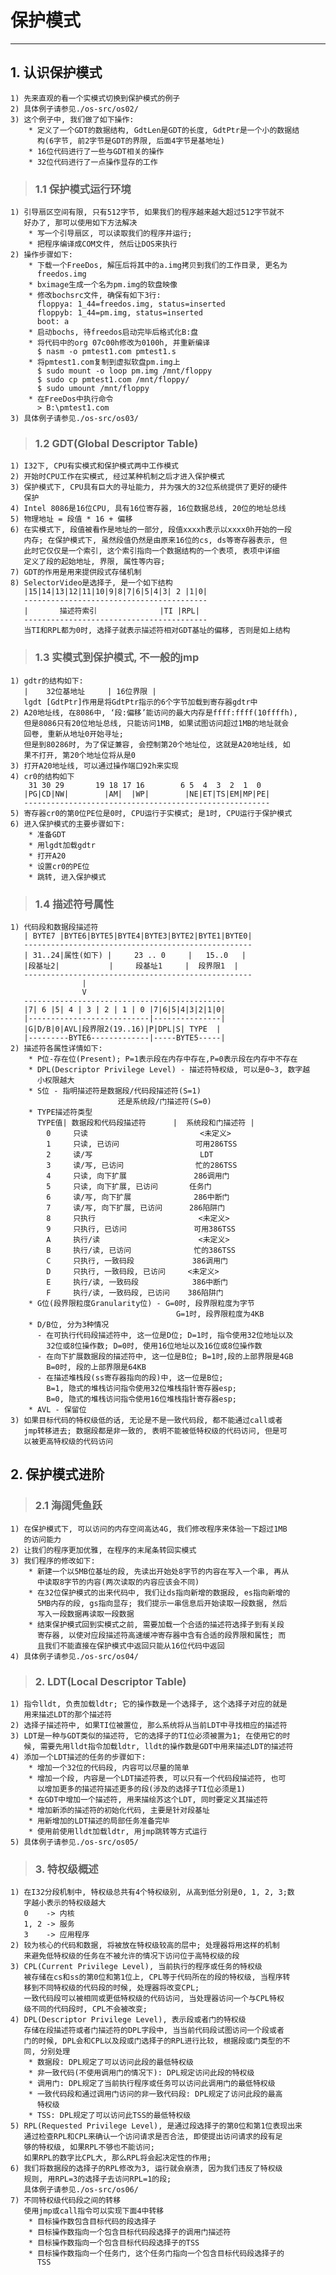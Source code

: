 # **保护模式** #
***


## **1. 认识保护模式** ##
    1) 先来直观的看一个实模式切换到保护模式的例子
    2) 具体例子请参见./os-src/os02/
    3) 这个例子中, 我们做了如下操作:
        * 定义了一个GDT的数据结构, GdtLen是GDT的长度, GdtPtr是一个小的数据结
          构(6字节, 前2字节是GDT的界限, 后面4字节是基地址)
        * 16位代码进行了一些与GDT相关的操作
        * 32位代码进行了一点操作显存的工作
> ### **1.1 保护模式运行环境** ###
    1) 引导扇区空间有限, 只有512字节, 如果我们的程序越来越大超过512字节就不
       好办了, 那可以使用如下方法解决
        * 写一个引导扇区, 可以读取我们的程序并运行;
        * 把程序编译成COM文件, 然后让DOS来执行
    2) 操作步骤如下:
        * 下载一个FreeDos, 解压后将其中的a.img拷贝到我们的工作目录, 更名为
          freedos.img
        * bximage生成一个名为pm.img的软盘映像
        * 修改bochsrc文件, 确保有如下3行:
          floppya: 1_44=freedos.img, status=inserted
          floppyb: 1_44=pm.img, status=inserted
          boot: a
        * 启动bochs, 待freedos启动完毕后格式化B:盘
        * 将代码中的org 07c00h修改为0100h, 并重新编译
          $ nasm -o pmtest1.com pmtest1.s
        * 将pmtest1.com复制到虚拟软盘pm.img上
          $ sudo mount -o loop pm.img /mnt/floppy 
          $ sudo cp pmtest1.com /mnt/floppy/
          $ sudo umount /mnt/floppy 
        * 在FreeDos中执行命令
          > B:\pmtest1.com 
    3) 具体例子请参见./os-src/os03/
> ### **1.2 GDT(Global Descriptor Table)** ###
    1) I32下, CPU有实模式和保护模式两中工作模式
    2) 开始时CPU工作在实模式, 经过某种机制之后才进入保护模式
    3) 保护模式下, CPU具有巨大的寻址能力, 并为强大的32位系统提供了更好的硬件
       保护 
    4) Intel 8086是16位CPU, 具有16位寄存器, 16位数据总线, 20位的地址总线
    5) 物理地址 = 段值 * 16 + 偏移
    6) 在实模式下, 段值被看作是地址的一部分, 段值xxxxh表示以xxxx0h开始的一段
       内存; 在保护模式下, 虽然段值仍然是由原来16位的cs, ds等寄存器表示, 但
       此时它仅仅是一个索引, 这个索引指向一个数据结构的一个表项, 表项中详细
       定义了段的起始地址, 界限, 属性等内容;
    7) GDT的作用是用来提供段式存储机制 
    8) SelectorVideo是选择子, 是一个如下结构
       |15|14|13|12|11|10|9|8|7|6|5|4|3| 2 |1|0|
       -----------------------------------------
       |       描述符索引              |TI |RPL|
       -----------------------------------------
       当TI和RPL都为0时, 选择子就表示描述符相对GDT基址的偏移, 否则是如上结构
> ### **1.3 实模式到保护模式, 不一般的jmp** ###
    1) gdtr的结构如下:
       |    32位基地址     | 16位界限 |
       lgdt [GdtPtr]作用是将GdtPtr指示的6个字节加载到寄存器gdtr中 
    2) A20地址线, 在8086中, ‘段:偏移’能访问的最大内存是ffff:ffff(10ffffh),  
       但是8086只有20位地址总线, 只能访问1MB, 如果试图访问超过1MB的地址就会
       回卷, 重新从地址0开始寻址; 
       但是到80286时, 为了保证兼容, 会控制第20个地址位, 这就是A20地址线, 如
       果不打开, 第20个地址位将从是0
    3) 打开A20地址线, 可以通过操作端口92h来实现
    4) cr0的结构如下
        31 30 29       19 18 17 16        6 5  4  3  2  1  0
       |PG|CD|NW|        |AM|  |WP|        |NE|ET|TS|EM|MP|PE|
       -------------------------------------------------------
    5) 寄存器cr0的第0位PE位是0时, CPU运行于实模式; 是1时, CPU运行于保护模式
    6) 进入保护模式的主要步骤如下:
        * 准备GDT
        * 用lgdt加载gdtr
        * 打开A20
        * 设置cr0的PE位
        * 跳转, 进入保护模式 
> ### **1.4 描述符号属性** ###
    1) 代码段和数据段描述符
       | BYTE7 |BYTE6|BYTE5|BYTE4|BYTE3|BYTE2|BYTE1|BYTE0|
       ---------------------------------------------------
       | 31..24|属性(如下) |     23 .. 0     |   15..0   |
       |段基址2|           |     段基址1     |  段界限1  |
       ---------------------------------------------------
                    |
                    V 
       ---------------------------------------------
       |7| 6 |5| 4 | 3 | 2 | 1 | 0 |7|6|5|4|3|2|1|0|
       |---------------------------|---------------|
       |G|D/B|0|AVL|段界限2(19..16)|P|DPL|S| TYPE  |
       |---------BYTE6-------------|-----BYTE5-----| 
    2) 描述符各属性详情如下:
        * P位-存在位(Present); P=1表示段在内存中存在,P=0表示段在内存中不存在
        * DPL(Descriptor Privilege Level) - 描述符特权级, 可以是0~3, 数字越
          小权限越大
        * S位 - 指明描述符是数据段/代码段描述符(S=1)
                            还是系统段/门描述符(S=0) 
        * TYPE描述符类型
          TYPE值| 数据段和代码段描述符      |  系统段和门描述符 |
            0     只读                         <未定义>
            1     只读, 已访问                 可用286TSS
            2     读/写                        LDT
            3     读/写, 已访问                忙的286TSS
            4     只读, 向下扩展               286调用门
            5     只读, 向下扩展, 已访问       任务门
            6     读/写, 向下扩展              286中断门
            7     读/写, 向下扩展, 已访问      286陷阱门 
            8     只执行                       <未定义> 
            9     只执行, 已访问               可用386TSS 
            A     执行/读                      <未定义>
            B     执行/读, 已访问              忙的386TSS 
            C     只执行, 一致码段             386调用门
            D     只执行, 一致码段, 已访问     <未定义> 
            E     执行/读, 一致码段            386中断门 
            F     执行/读, 一致码段, 已访问    386陷阱门 
        * G位(段界限粒度Granularity位) - G=0时, 段界限粒度为字节
                                         G=1时, 段界限粒度为4KB
        * D/B位, 分为3种情况
          - 在可执行代码段描述符中, 这一位是D位; D=1时, 指令使用32位地址以及
            32位或8位操作数; D=0时, 使用16位地址以及16位或8位操作数 
          - 在向下扩展数据段的描述符中, 这一位是B位; B=1时,段的上部界限是4GB
            B=0时, 段的上部界限是64KB
          - 在描述堆栈段(ss寄存器指向的段)中, 这一位是B位; 
            B=1, 隐式的堆栈访问指令使用32位堆栈指针寄存器esp;
            B=0, 隐式的堆栈访问指令使用16位堆栈指针寄存器esp;
        * AVL - 保留位 
    3) 如果目标代码的特权级低的话, 无论是不是一致代码段, 都不能通过call或者
       jmp转移进去; 数据段都是非一致的, 表明不能被低特权级的代码访问, 但是可
       以被更高特权级的代码访问 




## **2. 保护模式进阶** ##
> ### **2.1 海阔凭鱼跃** ###
    1) 在保护模式下, 可以访问的内存空间高达4G, 我们修改程序来体验一下超过1MB
       的访问能力
    2) 让我们的程序更加优雅, 在程序的末尾条转回实模式
    3) 我们程序的修改如下:
        * 新建一个以5MB位基址的段, 先读出开始处8字节的内容在写入一个串, 再从
          中读取8字节的内容(两次读取的内容应该会不同)
        * 在32位保护模式的出来代码中, 我们让ds指向新增的数据段, es指向新增的
          5MB内存的段, gs指向显存; 我们提示一串信息后开始读取一段数据, 然后 
          写入一段数据再读取一段数据 
        * 结束保护模式回到实模式之前, 需要加载一个合适的描述符选择子到有关段
          寄存器, 以使对应段描述符高速缓冲寄存器中含有合适的段界限和属性; 而
          且我们不能直接在保护模式中返回只能从16位代码中返回
    4) 具体例子请参见./os-src/os04/
> ### **2. LDT(Local Descriptor Table)** ###
    1) 指令lldt, 负责加载ldtr; 它的操作数是一个选择子, 这个选择子对应的就是
       用来描述LDT的那个描述符 
    2) 选择子描述符中, 如果TI位被置位, 那么系统将从当前LDT中寻找相应的描述符
    3) LDT是一种与GDT类似的描述符, 它的选择子的TI位必须被置为1; 在使用它的时
       候, 需要先用lldt指令加载ldtr, lldt的操作数是GDT中用来描述LDT的描述符
    4) 添加一个LDT描述的任务的步骤如下:
        * 增加一个32位的代码段, 内容可以尽量的简单
        * 增加一个段, 内容是一个LDT描述符表, 可以只有一个代码段描述符, 也可
          以增加更多的描述符描述更多的段(涉及的选择子TI位必须是1)
        * 在GDT中增加一个描述符, 用来描绘苏这个LDT, 同时要定义其描述符
        * 增加新添的描述符的初始化代码, 主要是针对段基址
        * 用新增加的LDT描述的局部任务准备完毕
        * 使用前使用lldt加载ldtr, 用jmp跳转等方式运行
    5) 具体例子请参见./os-src/os05/
> ### **3. 特权级概述** ###
    1) 在I32分段机制中, 特权级总共有4个特权级别, 从高到低分别是0, 1, 2, 3;数
       字越小表示的特权级越大
       0    -> 内核
       1, 2 -> 服务
       3    -> 应用程序
    2) 较为核心的代码和数据, 将被放在特权级较高的层中; 处理器将用这样的机制
       来避免低特权级的任务在不被允许的情况下访问位于高特权级的段 
    3) CPL(Current Privilege Level), 当前执行的程序或任务的特权级
       被存储在cs和ss的第0位和第1位上, CPL等于代码所在的段的特权级, 当程序转
       移到不同特权级的代码段的时候, 处理器将改变CPL;
       一致代码段可以被相同或更低特权级的代码访问, 当处理器访问一个与CPL特权
       级不同的代码段时, CPL不会被改变;
    4) DPL(Descriptor Privilege Level), 表示段或者门的特权级
       存储在段描述符或者门描述符的DPL字段中, 当当前代码段试图访问一个段或者
       门的时候, DPL会和CPL以及段或门选择子的RPL进行比较, 根据段或门类型的不
       同, 分别处理
        * 数据段: DPL规定了可以访问此段的最低特权级
        * 非一致代码(不使用调用门的情况下): DPL规定访问此段的特权级
        * 调用门: DPL规定了当前执行程序或任务可以访问此调用门的最低特权级
        * 一致代码段和通过调用门访问的非一致代码段: DPL规定了访问此段的最高
          特权级 
        * TSS: DPL规定了可以访问此TSS的最低特权级
    5) RPL(Requested Privilege Level), 是通过段选择子的第0位和第1位表现出来
       通过检查RPL和CPL来确认一个访问请求是否合法, 即使提出访问请求的段有足
       够的特权级, 如果RPL不够也不能访问; 
       如果RPL的数字比CPL大, 那么RPL将会起决定性的作用;
    6) 我们将数据段的选择子的RPL修改为3, 运行就会崩溃, 因为我们违反了特权级
       规则, 用RPL=3的选择子去访问RPL=1的段;
       具体例子请参见./os-src/os06/ 
    7) 不同特权级代码段之间的转移
       使用jmp或call指令可以实现下面4中转移
        * 目标操作数包含目标代码的段选择子
        * 目标操作数指向一个包含目标代码段选择子的调用门描述符
        * 目标操作数指向一个包含目标代码段选择子的TSS
        * 目标操作数指向一个任务门, 这个任务门指向一个包含目标代码段选择子的
          TSS
